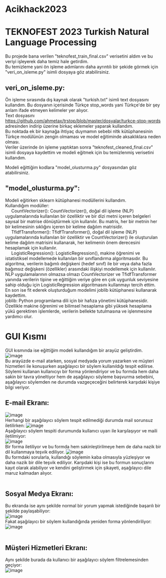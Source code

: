 # Acikhack2023
# TEKNOFEST 2023 Turkish Natural Language Processing

Bu projede bana verilen "teknofest_train_final.csv" verisetini aldım ve bu veriyi işleyerek daha temiz hale getirdim.     
Bu temizleme yani ön işleme adımlarını daha ayrıntılı bir şekide görmek için "veri_on_isleme.py" isimli dosyaya göz atabilirsiniz.    

## veri_on_isleme.py:
  Ön işleme sırasında dış kaynak olarak "turkish.txt" isimli text dosyasını kullandım. Bu dosyanın içerisinde Türkçe stop_words yani Türkçe'de bir şey anlam ifade etmeyen kelimeler yer alıyor.   
  Text dosyasını https://github.com/ahmetax/trstop/blob/master/dosyalar/turkce-stop-words adresinden indirip üzerine birkaç eklemeler yaparak kullandım.   
  Bu noktada ek bir kaynağa ihtiyaç duymamın sebebi nltk kütüphanesinin Türkçe modülünün zengin olmaması ve model eğitiminde aksaklıklara neden olması.   
  Veriler üzerinde ön işleme yaptıktan sonra "teknofest_cleaned_final.csv" isimli dosyaya kaydettim ve modeli eğitmek için bu temizlenmiş verisetini kullandım.   

Modeli eğittiğim kodlara "model_olusturma.py" dosyasından göz atabilirsiniz.

## "model_olusturma.py":
  Modeli eğitirken sklearn kütüphanesi modüllerini kullandım.  
  Kullandığım modüller:  
&nbsp;&nbsp;&nbsp;&nbsp; CountVectorizer(): CountVectorizer(), doğal dil işleme (NLP) uygulamalarında kullanılan bir özelliktir ve bir dizi metni içeren belgeleri sayısal bir matrise dönüştürmek için kullanılır. Bu matris, her bir metnin her bir kelimesinin sıklığını içeren bir kelime dağılım matrisidir.   <br>
&nbsp;&nbsp;&nbsp;&nbsp; TfidfTransformer(): TfidfTransformer(), doğal dil işleme (NLP) uygulamalarında kullanılan bir özelliktir ve CountVectorizer() ile oluşturulan kelime dağılım matrisini kullanarak, her kelimenin önem derecesini hesaplamak için kullanılır.   
&nbsp;&nbsp;&nbsp;&nbsp; LogisticRegression(): LogisticRegression(), makine öğrenimi ve istatistiksel modellemede kullanılan bir sınıflandırma algoritmasıdır. Bu algoritma, verilerin bağımlı değişkeni (hedef sınıf) ile bir veya daha fazla bağımsız değişkeni (özellikler) arasındaki ilişkiyi modellemek için kullanılır.   
  NLP uygulamalarının olmazsa olmazı CountVectorizer ve TfidfTransformer yanında verilerin tipine ve eğittiğim veriye göre en çok uygunluk seviyesine sahip olduğu için LogisticRegression algoritmasını kullanmayı tercih ettim.   
  En son ise fit ederek oluşturduğum modelimi joblib kütüphanesi kullanarak kaydettim.   
    joblib: Python programlama dili için bir hafıza yönetimi kütüphanesidir. Özellikle makine öğrenimi ve bilimsel hesaplama gibi yüksek hesaplama yükü gerektiren işlemlerde, verilerin bellekte tutulmasına ve işlenmesine yardımcı olur.   
    
# GUI Kısmı
GUI kısmında ise eğittiğim modeli kullandığım bir arayüz geliştirdim. <br>
![image](https://user-images.githubusercontent.com/62249421/230186083-bbd00f22-7d76-4ebb-a239-1508bb3300b1.png)
<br>
Bu arayüzde e-mail atarken, sosyal medyada yorum yazarken ve müşteri hizmetleri ile konuşurken aşağılayıcı bir söylem kullanıldığı tespit edilirse. Söylemi kullanan kullanıcıyı bir forma yönlendiriyor ve bu formda hem daha sakin bir tavra yöneltiyor hem de aşağılayıcı söyleme başvurma sebebini, aşağılayıcı söylemden ne durumda vazgeçeceğini belirterek karşıdaki kişiye bilgi veriyor.
<br>

## E-mail Ekranı:
![image](https://user-images.githubusercontent.com/62249421/230186842-b6b50cc7-fbc9-49aa-96ab-4dcab1bd749a.png)
<br>
Herhangi bir aşağılayıcı söylem tespit edilmediği durumda mail sorunsuz iletilirken:
![image](https://user-images.githubusercontent.com/62249421/230186981-0bcdbc16-ee93-4810-a733-6e56433799c7.png)
<br>
Aşağılayıcı söylem tespiti durumunda kullanıcı uyarı ile karşılaşıyor ve maili iletilmiyor:
<br>
![image](https://user-images.githubusercontent.com/62249421/230187484-b603774d-ce05-46e0-9240-2f6bcfbea2f0.png)
<br>
Bir forma iletiliyor ve bu formda hem sakinleştirilmeye hem de daha nazik bir dil kullanmaya teşvik ediliyor.
![image](https://user-images.githubusercontent.com/62249421/230187835-21c03dd1-c245-4a64-a946-95ae9fab6b49.png)
<br>
Bu formdaki sorularla, kullandığı söylemin kaba olmasıyla yüzleşiyor ve daha nazik bir dile teşvik ediliyor. Karşıdaki kişi ise bu formun sonuçlarını kayıt olarak alabiliyor ve kendini geliştirmek için şikayeti, aşağılayıcı dile maruz kalmadan alıyor.
<br>
<br>
## Sosyal Medya Ekranı:
Bu ekranda ise aynı şekilde normal bir yorum yapmak istediğinde başarılı bir şekilde paylaşabiliyor:<br>
![image](https://user-images.githubusercontent.com/62249421/230190115-4eb3e8ec-e88f-42e2-8878-c772e229d670.png)
<br>
Fakat aşağılayıcı bir söylem kullandığında yeniden forma yönlendiriliyor:<br>
![image](https://user-images.githubusercontent.com/62249421/230190806-1527ec82-c314-4edd-952d-8595d00184ea.png)
<br>
<br>
## Müşteri Hizmetleri Ekranı:
Aynı şekilde burada da kullanıcı bir aşağılayıcı söylem filtrelemesinden geçiyor: <br>
![image](https://user-images.githubusercontent.com/62249421/230191600-bec967cf-c05f-42cf-a5f3-ada0eaefafa1.png)






  
